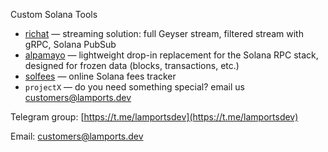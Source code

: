 Custom Solana Tools

- [richat](https://github.com/lamports-dev/richat) — streaming solution: full Geyser stream, filtered stream with gRPC, Solana PubSub
- [alpamayo](https://github.com/lamports-dev/alpamayo) — lightweight drop-in replacement for the Solana RPC stack, designed for frozen data (blocks, transactions, etc.)
- [solfees](https://github.com/solana-stream-solutions/solfees) — online Solana fees tracker
- `projectX` — do you need something special? email us [customers@lamports.dev](mailto:customers@lamports.dev)

Telegram group: [https://t.me/lamportsdev](https://t.me/lamportsdev)

Email: [customers@lamports.dev](mailto:customers@lamports.dev)
